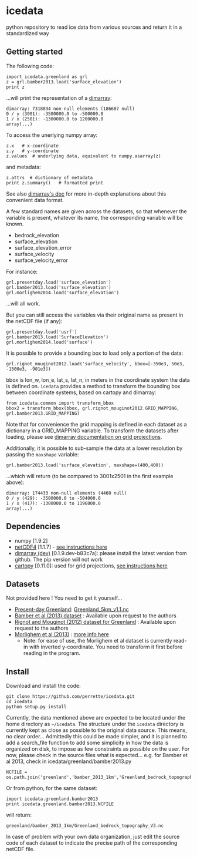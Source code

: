 # icedata
python repository to read ice data from various sources and return it in a standardized way


Getting started
---------------

The following code:

    import icedata.greenland as grl
    z = grl.bamber2013.load('surface_elevation')
    print z
    
...will print the representation of a [dimarray](github.com/perrette/dimarray):

    dimarray: 7318894 non-null elements (186607 null)
    0 / y (3001): -3500000.0 to -500000.0
    1 / x (2501): -1300000.0 to 1200000.0
    array(...)
    
To access the unerlying numpy array:

    z.x   # x-coordinate
    z.y   # y-coordinate
    z.values  # underlying data, equivalent to numpy.asarray(z)
    
and metadata:

    z.attrs  # dictionary of metadata
    print z.summary()   # formatted print

See also [dimarray's doc](http://dimarray.readthedocs.org) for more in-depth explanations about this convenient data format.
    
A few standard names are given across the datasets, so that whenever the variable is present,
whatever its name, the corresponding variable will be known.

- bedrock_elevation
- surface_elevation
- surface_elevation_error
- surface_velocity
- surface_velocity_error
    
For instance:

    grl.presentday.load('surface_elevation')
    grl.bamber2013.load('surface_elevation')
    grl.morlighem2014.load('surface_elevation')

...will all work.

But you can still access the variables via their original name as present in the netCDF file (if any):

    grl.presentday.load('usrf')
    grl.bamber2013.load('SurfaceElevation')
    grl.morlighem2014.load('surface')
    
It is possible to provide a bounding box to load only a portion of the data:

    grl.rignot_mouginot2012.load('surface_velocity', bbox=[-350e3, 50e3, -1500e3, -901e3])
    
bbox is lon_w, lon_e, lat_s, lat_n, in meters in the coordinate system the data is defined on.
`icedata` provides a method to transform the bounding box between coordinate systems, 
based on cartopy and dimarray: 

    from icedata.common import transform_bbox
    bbox2 = transform_bbox(bbox, grl.rignot_mouginot2012.GRID_MAPPING, grl.bamber2013.GRID_MAPPING)
    
Note that for convenience the grid mapping is defined in each dataset as a dictionary in a GRID_MAPPING variable. 
To transform the datasets after loading, please see [dimarray documentation on grid projections](http://dimarray.readthedocs.org/en/latest/_notebooks_rst/projection.html#projection).

Additionally, it is possible to sub-sample the data at a lower resolution by passing the `maxshape` variable:

    grl.bamber2013.load('surface_elevation', maxshape=(400,400))
    
...which will return (to be compared to 3001x2501 in the first example above):
    
    dimarray: 174433 non-null elements (4460 null)
    0 / y (429): -3500000.0 to -504000.0
    1 / x (417): -1300000.0 to 1196000.0
    array(...)

    
Dependencies
------------
- numpy [1.9.2]
- [netCDF4](https://github.com/Unidata/netcdf4-python) [1.1.7] - [see instructions here](https://github.com/perrette/python-install/blob/master/README.md#netcdf4)
- [dimarray (dev)](https://github.com/perrette/dimarray) [0.1.9.dev-b83c7a]: please install the latest version from github. The pip version will not work  
- [cartopy](https://github.com/SciTools/cartopy) [0.11.0]: used for grid projections, [see instructions here](https://github.com/perrette/python-install/blob/master/README.md#cartopy)


Datasets
--------
Not provided here ! You need to get it yourself...

- [Present-day Greenland](http://websrv.cs.umt.edu/isis/index.php/Present_Day_Greenland): [Greenland_5km_v1.1.nc](http://websrv.cs.umt.edu/isis/images/a/a5/Greenland_5km_v1.1.nc)
- [Bamber et al (2013) dataset](http://www.the-cryosphere.net/7/499/2013/tc-7-499-2013.html) : Available upon request to the authors
- [Rignot and Mouginot (2012) dataset for Greenland](http://onlinelibrary.wiley.com/doi/10.1029/2012GL051634) : Available upon request to the authors
- [Morlighem et al (2013)](http://dx.doi.org/10.5067/5XKQD5Y5V3VN) : [more info here](http://sites.uci.edu/morlighem/dataproducts/mass-conservation-dataset/)
    - Note: for ease of use, the Morlighem et al dataset is currently read-in with inverted y-coordinate. You need to transform it first before reading in the program.

Install
-------

Download and install the code:

    git clone https://github.com/perrette/icedata.git
    cd icedata
    python setup.py install
    
Currently, the data mentioned above are expected to be located under the home directory as `~/icedata`. 
The structure under the `icedata` directory is currently kept as close as possible to 
the original data source. This means, no clear order... Admittedly this could be made 
simpler, and it is planned to add a search_file function to add some simplicity in how
the data is organized on disk, to impose as few constraints as possible on the user.
For now, please check in the source files what is expected...
e.g. for Bamber et al 2013, check in icedata/greenland/bamber2013.py

    NCFILE = os.path.join('greenland','bamber_2013_1km','Greenland_bedrock_topography_V3.nc')
    
Or from python, for the same dataset:

    import icedata.greenland.bamber2013
    print icedata.greenland.bamber2013.NCFILE

will return:

    greenland/bamber_2013_1km/Greenland_bedrock_topography_V3.nc
    
In case of problem with your own data organization, just edit the source code of each dataset to indicate the 
precise path of the corresponding netCDF file.

